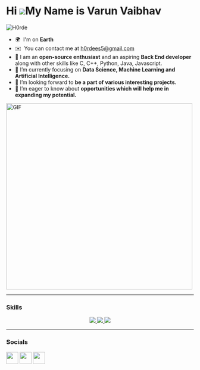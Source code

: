 Hi ![](https://user-images.githubusercontent.com/18350557/176309783-0785949b-9127-417c-8b55-ab5a4333674e.gif)My Name is Varun Vaibhav
===================================================================================================================================

<p align="left"> <img src="https://komarev.com/ghpvc/?username=H0rdee&label=Profile%20views&color=0e75b6&style=flat" alt="H0rde" /> </p>

* 🌍  I'm on **Earth**
* ✉️  You can contact me at [h0rdees5@gmail.com](mailto:h0rdees5@gmail.com)
* 🧠 I am an **open-source enthusiast** and an aspiring **Back End developer** along with other skills like C, C++, Python, Java, Javascript.
* 🌱 I’m currently focusing on **Data Science, Machine Learning and Artificial Intelligence.**
* 👯 I’m looking forward to **be a part of various interesting projects.**
* 🤝 I’m eager to know about **opportunities which will help me in expanding my potential.**

<img alt="GIF" src="https://github.com/H0rdee/H0rdee/blob/main/hadder.gif?raw=true" width="500"/> 

<hr/>

### Skills
<p align="center">

  <a href="https://skillicons.dev">
    <img src="https://skillicons.dev/icons?i=c,cpp,python,java" />
    <img src="https://skillicons.dev/icons?i=html,css,bootstrap,javascript,nodejs,expressjs,mysql,postgresql,mongodb" />
    <img src="https://skillicons.dev/icons?i=linux,git,github,vscode,sublime,pycharm,replit" />
  </a>
         
</p>
<hr/>


### Socials

<p align="left"> <a href="https://www.github.com/Hordee" target="_blank" rel="noreferrer"><img src="https://raw.githubusercontent.com/danielcranney/readme-generator/main/public/icons/socials/github.svg" width="32" height="32" /></a> <a href="..." target="_blank" rel="noreferrer"><img src="https://raw.githubusercontent.com/danielcranney/readme-generator/main/public/icons/socials/instagram.svg" width="32" height="32" /></a> <a href="..." target="_blank" rel="noreferrer"><img src="https://raw.githubusercontent.com/danielcranney/readme-generator/main/public/icons/socials/linkedin.svg" width="32" height="32" /></a></p>
